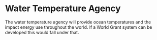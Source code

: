 # Water Temperature Agency

The water temperature agency will provide ocean temperatures and the impact energy use throughout the world. If a World Grant system can be developed this would fall under that.
